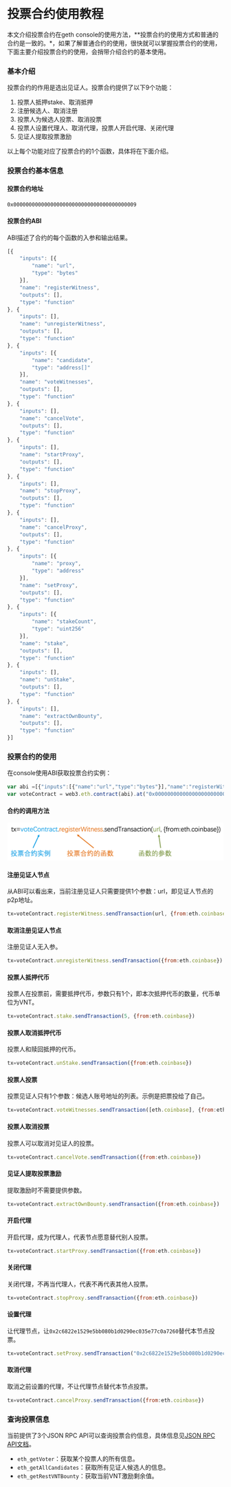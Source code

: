 # 投票合约使用教程

本文介绍投票合约在geth console的使用方法，**投票合约的使用方式和普通的合约是一致的。*，如果了解普通合约的使用，很快就可以掌握投票合约的使用，下面主要介绍投票合约的使用，会捎带介绍合约的基本使用。

### 基本介绍

投票合约的作用是选出见证人。投票合约提供了以下9个功能：

1. 投票人抵押stake、取消抵押
2. 注册候选人、取消注册
3. 投票人为候选人投票、取消投票
4. 投票人设置代理人、取消代理，投票人开启代理、关闭代理
5. 见证人提取投票激励

以上每个功能对应了投票合约的1个函数，具体将在下面介绍。

### 投票合约基本信息

#### 投票合约地址

`0x0000000000000000000000000000000000000009`

#### 投票合约ABI

ABI描述了合约的每个函数的入参和输出结果。

```js
[{
    "inputs": [{
        "name": "url",
        "type": "bytes"
    }],
    "name": "registerWitness",
    "outputs": [],
    "type": "function"
}, {
    "inputs": [],
    "name": "unregisterWitness",
    "outputs": [],
    "type": "function"
}, {
    "inputs": [{
        "name": "candidate",
        "type": "address[]"
    }],
    "name": "voteWitnesses",
    "outputs": [],
    "type": "function"
}, {
    "inputs": [],
    "name": "cancelVote",
    "outputs": [],
    "type": "function"
}, {
    "inputs": [],
    "name": "startProxy",
    "outputs": [],
    "type": "function"
}, {
    "inputs": [],
    "name": "stopProxy",
    "outputs": [],
    "type": "function"
}, {
    "inputs": [],
    "name": "cancelProxy",
    "outputs": [],
    "type": "function"
}, {
    "inputs": [{
        "name": "proxy",
        "type": "address"
    }],
    "name": "setProxy",
    "outputs": [],
    "type": "function"
}, {
    "inputs": [{
        "name": "stakeCount",
        "type": "uint256"
    }],
    "name": "stake",
    "outputs": [],
    "type": "function"
}, {
    "inputs": [],
    "name": "unStake",
    "outputs": [],
    "type": "function"
}, {
    "inputs": [],
    "name": "extractOwnBounty",
    "outputs": [],
    "type": "function"
}]
```

### 投票合约的使用

在console使用ABI获取投票合约实例：

```js
var abi =[{"inputs":[{"name":"url","type":"bytes"}],"name":"registerWitness","outputs":[],"type":"function"},{"inputs":[],"name":"unregisterWitness","outputs":[],"type":"function"},{"inputs":[{"name":"candidate","type":"address[]"}],"name":"voteWitnesses","outputs":[],"type":"function"},{"inputs":[],"name":"cancelVote","outputs":[],"type":"function"},{"inputs":[],"name":"startProxy","outputs":[],"type":"function"},{"inputs":[],"name":"stopProxy","outputs":[],"type":"function"},{"inputs":[],"name":"cancelProxy","outputs":[],"type":"function"},{"inputs":[{"name":"proxy","type":"address"}],"name":"setProxy","outputs":[],"type":"function"},{"inputs":[{"name":"stakeCount","type":"uint256"}],"name":"stake","outputs":[],"type":"function"},{"inputs":[],"name":"unStake","outputs":[],"type":"function"},{"inputs":[],"name":"extractOwnBounty","outputs":[],"type":"function"}]
var voteContract = web3.eth.contract(abi).at("0x0000000000000000000000000000000000000009");
```

#### 合约的调用方法

![调用投票合约](./images/call_contract.png)

#### 注册见证人节点

从ABI可以看出来，当前注册见证人只需要提供1个参数：url，即见证人节点的p2p地址。

```js
tx=voteContract.registerWitness.sendTransaction(url, {from:eth.coinbase})
```

#### 取消注册见证人节点

注册见证人无入参。

```js
tx=voteContract.unregisterWitness.sendTransaction({from:eth.coinbase})
```

#### 投票人抵押代币

投票人在投票前，需要抵押代币，参数只有1个，即本次抵押代币的数量，代币单位为VNT。

```js
tx=voteContract.stake.sendTransaction(5, {from:eth.coinbase})
```

#### 投票人取消抵押代币

投票人和赎回抵押的代币。

```js
tx=voteContract.unStake.sendTransaction({from:eth.coinbase})
```

#### 投票人投票

投票见证人只有1个参数：候选人账号地址的列表。示例是把票投给了自己。

```js
tx=voteContract.voteWitnesses.sendTransaction([eth.coinbase], {from:eth.coinbase})
```

#### 投票人取消投票

投票人可以取消对见证人的投票。

```js
tx=voteContract.cancelVote.sendTransaction({from:eth.coinbase})
```

#### 见证人提取投票激励

提取激励时不需要提供参数。

```js
tx=voteContract.extractOwnBounty.sendTransaction({from:eth.coinbase})
```

#### 开启代理

开启代理，成为代理人，代表节点愿意替代别人投票。

```js
tx=voteContract.startProxy.sendTransaction({from:eth.coinbase})
```

#### 关闭代理

关闭代理，不再当代理人，代表不再代表其他人投票。

```js
tx=voteContract.stopProxy.sendTransaction({from:eth.coinbase})
```

#### 设置代理

让代理节点，让`0x2c6822e1529e5bb080b1d0290ec035e77c0a7260`替代本节点投票。

```js
tx=voteContract.setProxy.sendTransaction("0x2c6822e1529e5bb080b1d0290ec035e77c0a7260"，{from:eth.coinbase})
```

#### 取消代理

取消之前设置的代理，不让代理节点替代本节点投票。

```js
tx=voteContract.cancelProxy.sendTransaction({from:eth.coinbase})
```

### 查询投票信息

当前提供了3个JSON RPC API可以查询投票合约信息，具体信息见[JSON RPC API文档]()。

- `eth_getVoter`：获取某个投票人的所有信息。
- `eth_getAllCandidates`：获取所有见证人候选人的信息。
- `eth_getRestVNTBounty`：获取当前VNT激励剩余值。


